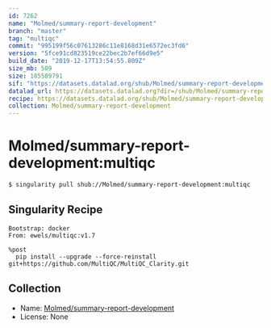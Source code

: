 ```yaml
---
id: 7262
name: "Molmed/summary-report-development"
branch: "master"
tag: "multiqc"
commit: "995199f56c07613286c11e8168d31e6572ec3fd6"
version: "5fce91cd823519ce22bec2b7ef66d9e5"
build_date: "2019-12-17T13:54:55.809Z"
size_mb: 509
size: 185589791
sif: "https://datasets.datalad.org/shub/Molmed/summary-report-development/multiqc/2019-12-17-995199f5-5fce91cd/5fce91cd823519ce22bec2b7ef66d9e5.simg"
datalad_url: https://datasets.datalad.org?dir=/shub/Molmed/summary-report-development/multiqc/2019-12-17-995199f5-5fce91cd/
recipe: https://datasets.datalad.org/shub/Molmed/summary-report-development/multiqc/2019-12-17-995199f5-5fce91cd/Singularity
collection: Molmed/summary-report-development
---
```


# Molmed/summary-report-development:multiqc

```bash
$ singularity pull shub://Molmed/summary-report-development:multiqc
```

## Singularity Recipe

```singularity
Bootstrap: docker
From: ewels/multiqc:v1.7

%post
  pip install --upgrade --force-reinstall git+https://github.com/MultiQC/MultiQC_Clarity.git
```

## Collection

 - Name: [Molmed/summary-report-development](https://github.com/Molmed/summary-report-development)
 - License: None

